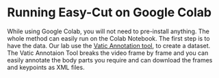 # Running Easy-Cut on Google Colab

While using Google Colab, you will not need to pre-install anything. The whole method can easily run on the Colab Notebook. The first step is to have the data. Our lab use the [Vatic Annotation tool](https://github.com/cvondrick/vatic), to create a dataset. The Vatic Annotaion Tool breaks the video frame by frame and you can easily annotate the body parts you require and can download the frames and keypoints as XML files.

